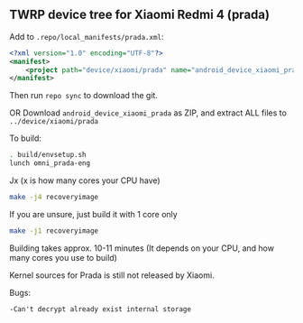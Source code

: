 ## TWRP device tree for Xiaomi Redmi 4 (prada)

Add to `.repo/local_manifests/prada.xml`:

```xml
<?xml version="1.0" encoding="UTF-8"?>
<manifest>
	<project path="device/xiaomi/prada" name="android_device_xiaomi_prada" remote="Kizoky" revision="android-6.0" />
</manifest>
```
Then run `repo sync` to download the git.

OR
Download `android_device_xiaomi_prada` as ZIP, and extract ALL files to `../device/xiaomi/prada`

To build:

```sh
. build/envsetup.sh
lunch omni_prada-eng
```
Jx (x is how many cores your CPU have)
```sh
make -j4 recoveryimage
```
If you are unsure, just build it with 1 core only
```sh
make -j1 recoveryimage
```
Building takes approx. 10-11 minutes (It depends on your CPU, and how many cores you use to build)

Kernel sources for Prada is still not released by Xiaomi.

Bugs:
```xml
-Can't decrypt already exist internal storage
```

